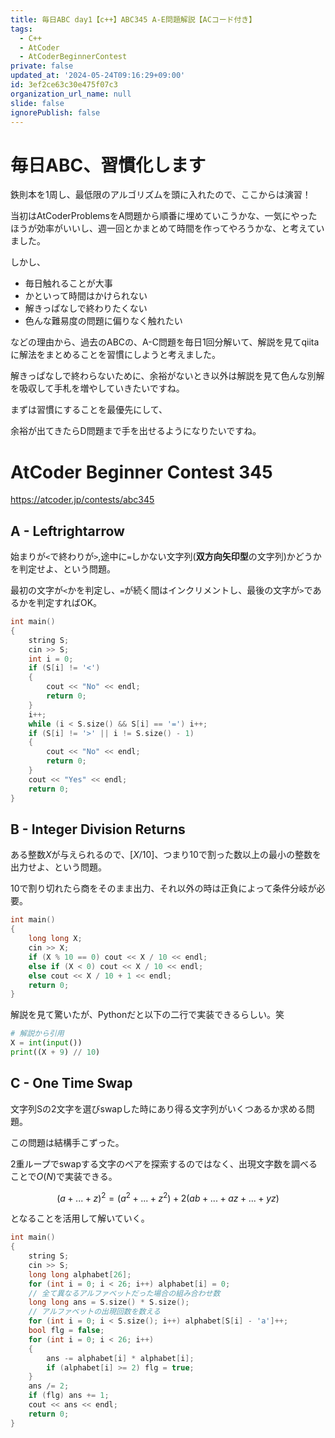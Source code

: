 ```yaml
---
title: 毎日ABC day1【c++】ABC345 A-E問題解説【ACコード付き】
tags:
  - C++
  - AtCoder
  - AtCoderBeginnerContest
private: false
updated_at: '2024-05-24T09:16:29+09:00'
id: 3ef2ce63c30e475f07c3
organization_url_name: null
slide: false
ignorePublish: false
---
```

# 毎日ABC、習慣化します
鉄則本を1周し、最低限のアルゴリズムを頭に入れたので、ここからは演習！

当初はAtCoderProblemsをA問題から順番に埋めていこうかな、一気にやったほうが効率がいいし、週一回とかまとめて時間を作ってやろうかな、と考えていました。

しかし、

 - 毎日触れることが大事
 - かといって時間はかけられない
 - 解きっぱなしで終わりたくない
 - 色んな難易度の問題に偏りなく触れたい

などの理由から、過去のABCの、A-C問題を毎日1回分解いて、解説を見てqiitaに解法をまとめることを習慣にしようと考えました。

解きっぱなしで終わらないために、余裕がないとき以外は解説を見て色んな別解を吸収して手札を増やしていきたいですね。

まずは習慣にすることを最優先にして、

余裕が出てきたらD問題まで手を出せるようになりたいですね。

# AtCoder Beginner Contest 345

https://atcoder.jp/contests/abc345

## A - Leftrightarrow
始まりが`<`で終わりが`>`,途中に`=`しかない文字列(**双方向矢印型**の文字列)かどうかを判定せよ、という問題。

最初の文字が`<`かを判定し、`=`が続く間はインクリメントし、最後の文字が`>`であるかを判定すればOK。

```cpp
int main()
{
	string S;
	cin >> S;
	int i = 0;
	if (S[i] != '<')
	{
		cout << "No" << endl;
		return 0;
	}
	i++;
	while (i < S.size() && S[i] == '=') i++;
	if (S[i] != '>' || i != S.size() - 1)
	{
		cout << "No" << endl;
		return 0;
	}
	cout << "Yes" << endl;
	return 0;
}
```

## B - Integer Division Returns
ある整数$X$が与えられるので、$[X/10]$、つまり10で割った数以上の最小の整数を出力せよ、という問題。

10で割り切れたら商をそのまま出力、それ以外の時は正負によって条件分岐が必要。

```cpp
int main()
{
	long long X;
	cin >> X;
	if (X % 10 == 0) cout << X / 10 << endl;
	else if (X < 0) cout << X / 10 << endl;
	else cout << X / 10 + 1 << endl;
	return 0;
}
```

解説を見て驚いたが、Pythonだと以下の二行で実装できるらしい。笑
```py
# 解説から引用
X = int(input())
print((X + 9) // 10)
```

## C - One Time Swap

文字列Sの2文字を選びswapした時にあり得る文字列がいくつあるか求める問題。

この問題は結構手こずった。

2重ループでswapする文字のペアを探索するのではなく、出現文字数を調べることで$O(N)$で実装できる。

$$
(a + ... + z)^2 = (a^2 + ... + z^2) + 2(ab + ... + az + ... + yz) 
$$

となることを活用して解いていく。

```cpp
int main()
{
	string S;
	cin >> S;
	long long alphabet[26];
	for (int i = 0; i < 26; i++) alphabet[i] = 0;
	// 全て異なるアルファベットだった場合の組み合わせ数
	long long ans = S.size() * S.size();
	// アルファベットの出現回数を数える
	for (int i = 0; i < S.size(); i++) alphabet[S[i] - 'a']++;
	bool flg = false;
	for (int i = 0; i < 26; i++)
	{
		ans -= alphabet[i] * alphabet[i];
		if (alphabet[i] >= 2) flg = true;
	}
	ans /= 2;
	if (flg) ans += 1;
	cout << ans << endl;
	return 0;
}
```
